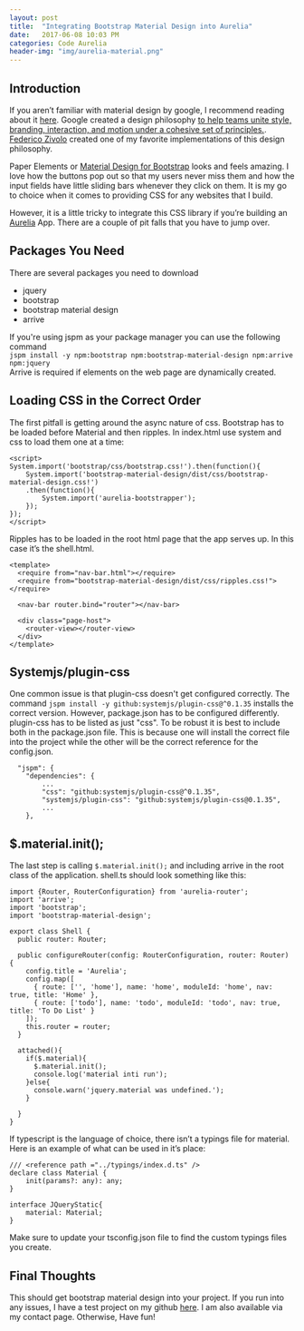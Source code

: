 ```yaml
---
layout: post
title:  "Integrating Bootstrap Material Design into Aurelia"
date:   2017-06-08 10:03 PM
categories: Code Aurelia
header-img: "img/aurelia-material.png"
---
```


## Introduction
If you aren’t familiar with material design by google, I recommend reading about it [here](https://material.io). Google created a design philosophy [to help teams unite style, branding, interaction, and motion under a cohesive set of principles.](https://design.google.com/articles/design-is-never-done/).  [Federico Zivolo]( https://github.com/FezVrasta) created one of my favorite implementations of this design philosophy.   

Paper Elements or [Material Design for Bootstrap](http://fezvrasta.github.io/bootstrap-material-design/) looks and feels amazing. I love how the buttons pop out so that my users never miss them and how the input fields have little sliding bars whenever they click on them. It is my go to choice when it comes to providing CSS for any websites that I build.   

However, it is a little tricky to integrate this CSS library if you’re building an [Aurelia](http://aurelia.io/) App. There are a couple of pit falls that you have to jump over.

## Packages You Need
There are several packages you need to download
* jquery
* bootstrap
* bootstrap material design
* arrive   

If you're using jspm as your package manager you can use the following command   
`jspm install -y npm:bootstrap npm:bootstrap-material-design npm:arrive npm:jquery`   
Arrive is required if elements on the web page are dynamically created.

## Loading CSS in the Correct Order

The first pitfall is getting around the async nature of css. Bootstrap has to be loaded before Material and then ripples. In index.html use system and css to load them one at a time:    
```
<script>
System.import('bootstrap/css/bootstrap.css!').then(function(){    
    System.import('bootstrap-material-design/dist/css/bootstrap-material-design.css!')
    .then(function(){
        System.import('aurelia-bootstrapper');
    });
});
</script>
```    
Ripples has to be loaded in the root html page that the app serves up. In this case it’s the shell.html.
```
<template>
  <require from="nav-bar.html"></require>
  <require from="bootstrap-material-design/dist/css/ripples.css!"></require>

  <nav-bar router.bind="router"></nav-bar>

  <div class="page-host">
    <router-view></router-view>
  </div>
</template>
```
## Systemjs/plugin-css
One common issue is that plugin-css doesn't get configured correctly. The command `jspm install -y github:systemjs/plugin-css@^0.1.35` installs the correct version. However, package.json has to be configured differently. plugin-css has to be listed as just "css". To be robust it is best to include both in the package.json file. This is because one will install the correct file into the project while the other will be the correct reference for the config.json.
```
  "jspm": {
    "dependencies": {
        ...
        "css": "github:systemjs/plugin-css@^0.1.35",
        "systemjs/plugin-css": "github:systemjs/plugin-css@0.1.35",
        ...
    },
```

## $.material.init();

The last step is calling `$.material.init();` and including arrive in the root class of the application. shell.ts should look something like this:
```
import {Router, RouterConfiguration} from 'aurelia-router';
import 'arrive';
import 'bootstrap';
import 'bootstrap-material-design';

export class Shell {
  public router: Router;

  public configureRouter(config: RouterConfiguration, router: Router) {
    config.title = 'Aurelia';
    config.map([
      { route: ['', 'home'], name: 'home', moduleId: 'home', nav: true, title: 'Home' },
      { route: ['todo'], name: 'todo', moduleId: 'todo', nav: true, title: 'To Do List' }
    ]);
    this.router = router;
  }

  attached(){
    if($.material){
      $.material.init();
      console.log('material inti run');
    }else{
      console.warn('jquery.material was undefined.');
    }
      
  }
}
```
If typescript is the language of choice, there isn’t a typings file for material. Here is an example of what can be used in it’s place:
```
/// <reference path ="../typings/index.d.ts" />
declare class Material {
    init(params?: any): any;
}

interface JQueryStatic{
    material: Material;
}
```
Make sure to update your tsconfig.json file to find the custom typings files you create.

## Final Thoughts
This should get bootstrap material design into your project. If you run into any issues, I have a test project on my github [here](https://github.com/jessdev/Aurelia-With-Bootstrap-Material-Design). I am also available via my contact page. Otherwise, Have fun!
